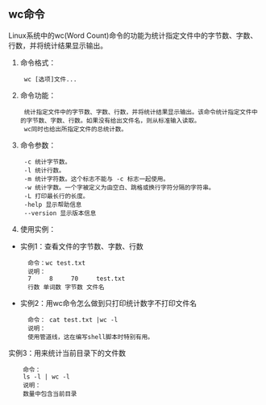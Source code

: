 ## wc命令
Linux系统中的wc(Word Count)命令的功能为统计指定文件中的字节数、字数、行数，并将统计结果显示输出。

1. 命令格式：

        wc [选项]文件...
2. 命令功能：

        统计指定文件中的字节数、字数、行数，并将统计结果显示输出。该命令统计指定文件中的字节数、字数、行数。如果没有给出文件名，则从标准输入读取。
        wc同时也给出所指定文件的总统计数。
3. 命令参数：

        -c 统计字节数。
        -l 统计行数。
        -m 统计字符数。这个标志不能与 -c 标志一起使用。
        -w 统计字数。一个字被定义为由空白、跳格或换行字符分隔的字符串。
        -L 打印最长行的长度。
        -help 显示帮助信息
        --version 显示版本信息
4. 使用实例：

* 实例1：查看文件的字节数、字数、行数

        命令：wc test.txt
        说明：
        7     8     70     test.txt
        行数 单词数 字节数 文件名
* 实例2：用wc命令怎么做到只打印统计数字不打印文件名

        命令： cat test.txt |wc -l
        说明：
        使用管道线，这在编写shell脚本时特别有用。
实例3：用来统计当前目录下的文件数

        命令：
        ls -l | wc -l
        说明：
        数量中包含当前目录